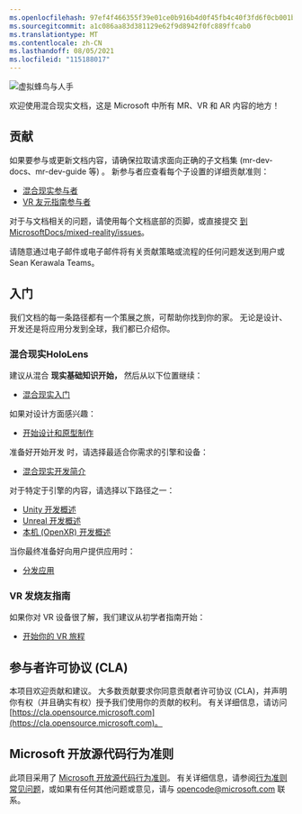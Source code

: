```yaml
---
ms.openlocfilehash: 97ef4f466355f39e01ce0b916b4d0f45fb4c40f3fd6f0cb001b1bcccb35740eb
ms.sourcegitcommit: a1c086aa83d381129e62f9d8942f0fc889ffcab0
ms.translationtype: MT
ms.contentlocale: zh-CN
ms.lasthandoff: 08/05/2021
ms.locfileid: "115188017"
---
```

![虚拟蜂鸟与人手](mixed-reality-docs/mr-dev-docs/discover/images/01_MixedReality.png)

欢迎使用混合现实文档，这是 Microsoft 中所有 MR、VR 和 AR 内容的地方！

## <a name="contributing"></a>贡献

如果要参与或更新文档内容，请确保拉取请求面向正确的子文档集 (mr-dev-docs、mr-dev-guide 等) 。 新参与者应查看每个子设置的详细贡献准则：

* [混合现实参与者](mixed-reality-docs/mr-dev-docs/CONTRIBUTING.md)
* [VR 友元指南参与者](enthusiast-guide/CONTRIBUTING.md)

对于与文档相关的问题，请使用每个文档底部的页脚，或直接提交 [到 MicrosoftDocs/mixed-reality/issues](https://github.com/MicrosoftDocs/mixed-reality/issues)。

请随意通过电子邮件或电子邮件将有关贡献策略或流程的任何问题发送到用户或 Sean Kerawala Teams。 

## <a name="getting-started"></a>入门 

我们文档的每一条路径都有一个策展之旅，可帮助你找到你的家。 无论是设计、开发还是将应用分发到全球，我们都已介绍你。 

### <a name="mixed-reality-for-hololens"></a>混合现实HoloLens

建议从混合 **现实基础知识开始，** 然后从以下位置继续：

* [混合现实入门](mixed-reality-docs/mr-dev-docs/discover/get-started-with-mr.md)

如果对设计方面感兴趣： 

* [开始设计和原型制作](mixed-reality-docs/mr-dev-docs/design/design.md)

准备好开始开发 时，请选择最适合你需求的引擎和设备：

* [混合现实开发简介](mixed-reality-docs/mr-dev-docs/develop/development.md)

对于特定于引擎的内容，请选择以下路径之一：

* [Unity 开发概述](mixed-reality-docs/mr-dev-docs/develop/unity/unity-development-overview.md)
* [Unreal 开发概述](mixed-reality-docs/mr-dev-docs/develop/unreal/unreal-development-overview.md)
* [本机 (OpenXR) 开发概述](mixed-reality-docs/mr-dev-docs/develop/native/directx-development-overview.md)

当你最终准备好向用户提供应用时：

* [分发应用](mixed-reality-docs/mr-dev-docs/distribute/distribute-overview.md)

### <a name="vr-enthusiast-guide"></a>VR 发烧友指南

如果你对 VR 设备很了解，我们建议从初学者指南开始：

* [开始你的 VR 旅程](enthusiast-guide/vr-journey.md)

## <a name="contributor-license-agreement-cla"></a>参与者许可协议 (CLA) 

本项目欢迎贡献和建议。 大多数贡献要求你同意贡献者许可协议 (CLA)，并声明你有权（并且确实有权）授予我们使用你的贡献的权利。 有关详细信息，请访问 [https://cla.opensource.microsoft.com](https://cla.opensource.microsoft.com)。

## <a name="microsoft-open-source-code-of-conduct"></a>Microsoft 开放源代码行为准则

此项目采用了 [Microsoft 开放源代码行为准则](https://opensource.microsoft.com/codeofconduct)。 有关详细信息，请参阅[行为准则常见问题](https://opensource.microsoft.com/codeofconduct/faq/)，或如果有任何其他问题或意见，请与 [opencode@microsoft.com](mailto:opencode@microsoft.com) 联系。
